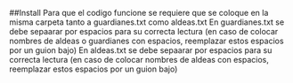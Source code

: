 ##Install
Para que el codigo funcione se requiere que se coloque en la misma carpeta tanto a guardianes.txt como aldeas.txt
En guardianes.txt se debe sepaarar por espacios para su correcta lectura (en caso de colocar nombres de aldeas o guardianes con espacios, reemplazar estos espacios por un guion bajo)
En aldeas.txt se debe sepaarar por espacios para su correcta lectura (en caso de colocar nombres de aldeas con espacios, reemplazar estos espacios por un guion bajo)
